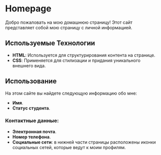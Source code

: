 # Homepage

Добро пожаловать на мою домашнюю страницу! Этот сайт представляет собой мою страницу с личной информацией.

## Используемые Технологии
- **HTML**: Используется для структурирования контента на странице.
- **CSS**: Применяется для стилизации и придания уникального внешнего вида.

## Использование
На этом сайте вы найдете следующую информацию обо мне:
- **Имя**.
- **Статус студента**.

### Контактные данные:
- **Электронная почта**.
- **Номер телефона**.
- **Социальные сети**: в нижней части страницы расположены иконки социальных сетей, которые ведут к моим профилям.
